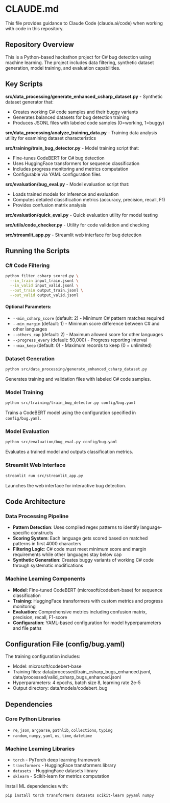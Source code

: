 # CLAUDE.md

This file provides guidance to Claude Code (claude.ai/code) when working with code in this repository.

## Repository Overview

This is a Python-based hackathon project for C# bug detection using machine learning. The project includes data filtering, synthetic dataset generation, model training, and evaluation capabilities.

## Key Scripts

**src/data_processing/generate_enhanced_csharp_dataset.py** - Synthetic dataset generator that:
- Creates working C# code samples and their buggy variants
- Generates balanced datasets for bug detection training
- Produces JSONL files with labeled code samples (0=working, 1=buggy)

**src/data_processing/analyze_training_data.py** - Training data analysis utility for examining dataset characteristics

**src/training/train_bug_detector.py** - Model training script that:
- Fine-tunes CodeBERT for C# bug detection
- Uses HuggingFace transformers for sequence classification
- Includes progress monitoring and metrics computation
- Configurable via YAML configuration files

**src/evaluation/bug_eval.py** - Model evaluation script that:
- Loads trained models for inference and evaluation
- Computes detailed classification metrics (accuracy, precision, recall, F1)
- Provides confusion matrix analysis

**src/evaluation/quick_eval.py** - Quick evaluation utility for model testing

**src/utils/code_checker.py** - Utility for code validation and checking

**src/streamlit_app.py** - Streamlit web interface for bug detection

## Running the Scripts

### C# Code Filtering
```bash
python filter_csharp_scored.py \
  --in_train input_train.jsonl \
  --in_valid input_valid.jsonl \
  --out_train output_train.jsonl \
  --out_valid output_valid.jsonl
```

#### Optional Parameters:
- `--min_csharp_score` (default: 2) - Minimum C# pattern matches required
- `--min_margin` (default: 1) - Minimum score difference between C# and other languages  
- `--others_cap` (default: 2) - Maximum allowed score for other languages
- `--progress_every` (default: 50,000) - Progress reporting interval
- `--max_keep` (default: 0) - Maximum records to keep (0 = unlimited)

### Dataset Generation
```bash
python src/data_processing/generate_enhanced_csharp_dataset.py
```
Generates training and validation files with labeled C# code samples.

### Model Training
```bash
python src/training/train_bug_detector.py config/bug.yaml
```
Trains a CodeBERT model using the configuration specified in `config/bug.yaml`.

### Model Evaluation
```bash
python src/evaluation/bug_eval.py config/bug.yaml
```
Evaluates a trained model and outputs classification metrics.

### Streamlit Web Interface
```bash
streamlit run src/streamlit_app.py
```
Launches the web interface for interactive bug detection.

## Code Architecture

### Data Processing Pipeline
- **Pattern Detection**: Uses compiled regex patterns to identify language-specific constructs
- **Scoring System**: Each language gets scored based on matched patterns in first 4000 characters
- **Filtering Logic**: C# code must meet minimum score and margin requirements while other languages stay below cap
- **Synthetic Generation**: Creates buggy variants of working C# code through systematic modifications

### Machine Learning Components
- **Model**: Fine-tuned CodeBERT (microsoft/codebert-base) for sequence classification
- **Training**: HuggingFace transformers with custom metrics and progress monitoring
- **Evaluation**: Comprehensive metrics including confusion matrix, precision, recall, F1-score
- **Configuration**: YAML-based configuration for model hyperparameters and file paths

## Configuration File (config/bug.yaml)

The training configuration includes:
- Model: microsoft/codebert-base
- Training files: data/processed/train_csharp_bugs_enhanced.jsonl, data/processed/valid_csharp_bugs_enhanced.jsonl
- Hyperparameters: 4 epochs, batch size 8, learning rate 2e-5
- Output directory: data/models/codebert_bug

## Dependencies

### Core Python Libraries
- `re`, `json`, `argparse`, `pathlib`, `collections`, `typing`
- `random`, `numpy`, `yaml`, `os`, `time`, `datetime`

### Machine Learning Libraries
- `torch` - PyTorch deep learning framework
- `transformers` - HuggingFace transformers library
- `datasets` - HuggingFace datasets library
- `sklearn` - Scikit-learn for metrics computation

Install ML dependencies with:
```bash
pip install torch transformers datasets scikit-learn pyyaml numpy
```